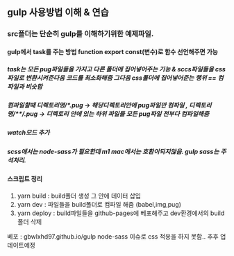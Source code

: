 ## gulp 사용방법 이해 & 연습

### src폴더는 단순히 gulp를 이해하기위한 예제파일.

#### gulp에서 task를 주는 방법 function export const(변수)로 함수 선언해주면 가능

##### task는 모든 pug파일들을 가지고 다른 폴더에 집어넣어주는 기능 & sccs파일들을 css파일로 변환시켜준다음 코드를 최소화해줌 그다음 css폴더에 집어넣어준는 행위 == 컴파일과 비슷함

##### 컴파일할때 디렉토리명/\*_.pug -> 해당디렉토리안에 pug파일만 컴파일 , 디렉토리명/\*\*/_.pug -> 디렉토리 안에 있는 하위 파일들 모든 pug파일 전부다 컴파일해줌

##### watch모드 추가

##### scss에서는 node-sass가 필요한데 m1 mac에서는 호환이되지않음. gulp sass는 주석처리.

#### 스크립트 정리

1. yarn build : build폴더 생성 그 안에 데이터 삽입
2. yarn dev : 파일들을 build폴더로 컴파일 해줌 (babel,img,pug)
3. yarn deploy : build파일들을 github-pages에 베포해주고 dev환경에서의 build폴더 삭제

베포 : gbwlxhd97.github.io/gulp
node-sass 이슈로 css 적용을 하지 못함.. 추후 업데이트예정
